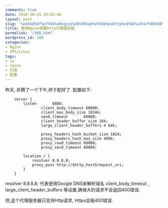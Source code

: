 ```yaml
---
comments: true
date: 2010-10-24 20:42:46
layout: post
slug: '%e4%bd%bf%e7%94%a8nginx%e6%90%ad%e5%bb%bahttp%e4%bb%a3%e7%90%86%e6%9c%8d%e5%8a%a1%e5%99%a8'
title: 使用Nginx搭建Http代理服务器
permalink: '/108.html'
wordpress_id: 108
categories:
- Nginx
- VPS/Linux
tags:
- io
- nginx
- 代理
- 配置
---
```


昨天, 折腾了一个下午,终于配好了.
配置如下:

        server {
            listen       8888;
                    client_body_timeout 60000;
                    client_max_body_size 1024m;
                    send_timeout       60000;
                    client_header_buffer_size 16k;
                    large_client_header_buffers 4 64k;
    
                    proxy_headers_hash_bucket_size 1024;
                    proxy_headers_hash_max_size 4096;
                    proxy_read_timeout 60000;
                    proxy_send_timeout 60000;
                    
            location / {
                resolver 8.8.8.8;
                proxy_pass http://$http_host$request_uri;
            }
        }
    
resolver 8.8.8.8; 代表使用Google DNS来解析域名
client_body_timeout , large_client_header_buffers 等设置,确保大的请求不会返回400错误.

但,这个代理服务器只支持Http请求, Https会报400错误.


